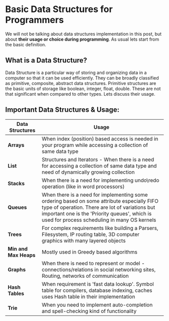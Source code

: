 Basic Data Structures for Programmers
=====================================
We will not be talking about data structures implementation in this post, but about **their usage or choice during programming**. 
As usual lets start from the basic definition.

## What is a Data Structure?
Data Structure is a particular way of storing and organizing data in a computer so that it can be used efficiently. 
They can be broadly classified as primitive, composite, abstract data structures. 
Primitive structures are the basic units of storage like boolean, integer, float, double. 
These are not that significant when compared to other types. Lets discuss their usage.

## Important Data Structures & Usage:

| **Data Structures** | **Usage** |
|--------|--------|
| **Arrays** | When index (position) based access is needed in your program while accessing a collection of same data type |
| **List** | Structures and Iterators - When there is a need for accessing a collection of same data type and need of dynamically growing collection |
| **Stacks** | When there is a need for implementing undo\redo operation (like in word processors) |
| **Queues** | When there is a need for implementing some ordering based on some attribute especially FIFO type of operation. There are lot of variations but important one is the 'Priority queues', which is used for process scheduling in many OS kernels |
| **Trees** | For complex requirements like building a Parsers, Filesystem, IP routing table, 3D computer graphics with many layered objects |
| **Min and Max Heaps** | Mostly used in Greedy based algorithms |
| **Graphs** | When there is need to represent or model - connections/relations in social networking sites, Routing, networks of communication |
| **Hash Tables** | When requirement is 'fast data lookup'. Symbol table for compilers, database indexing, caches uses Hash table in their implementation |
| **Trie** | When you need to implement auto-completion and spell-checking kind of functionality |
